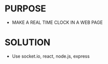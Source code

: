 # PURPOSE
- MAKE A REAL TIME CLOCK IN A WEB PAGE
# SOLUTION
- Use socket.io, react, node.js, express
